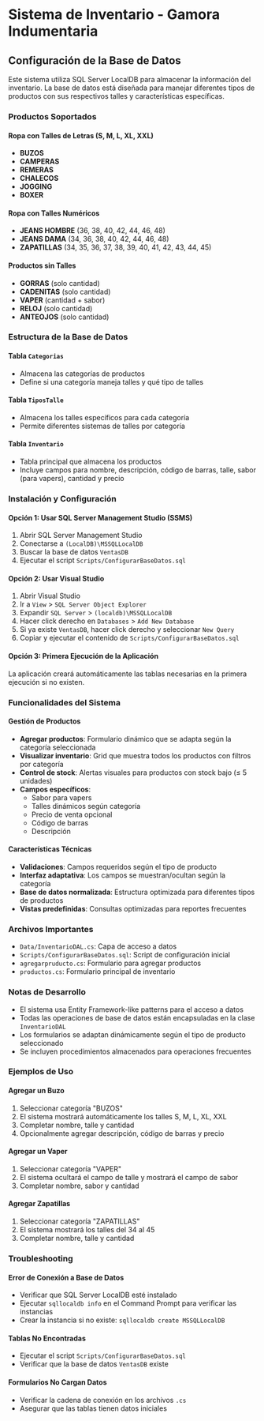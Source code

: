# Sistema de Inventario - Gamora Indumentaria

## Configuración de la Base de Datos

Este sistema utiliza SQL Server LocalDB para almacenar la información del inventario. La base de datos está diseñada para manejar diferentes tipos de productos con sus respectivos talles y características específicas.

### Productos Soportados

#### Ropa con Talles de Letras (S, M, L, XL, XXL)

- **BUZOS**
- **CAMPERAS**
- **REMERAS**
- **CHALECOS**
- **JOGGING**
- **BOXER**

#### Ropa con Talles Numéricos

- **JEANS HOMBRE** (36, 38, 40, 42, 44, 46, 48)
- **JEANS DAMA** (34, 36, 38, 40, 42, 44, 46, 48)
- **ZAPATILLAS** (34, 35, 36, 37, 38, 39, 40, 41, 42, 43, 44, 45)

#### Productos sin Talles

- **GORRAS** (solo cantidad)
- **CADENITAS** (solo cantidad)
- **VAPER** (cantidad + sabor)
- **RELOJ** (solo cantidad)
- **ANTEOJOS** (solo cantidad)

### Estructura de la Base de Datos

#### Tabla `Categorias`

- Almacena las categorías de productos
- Define si una categoría maneja talles y qué tipo de talles

#### Tabla `TiposTalle`

- Almacena los talles específicos para cada categoría
- Permite diferentes sistemas de talles por categoría

#### Tabla `Inventario`

- Tabla principal que almacena los productos
- Incluye campos para nombre, descripción, código de barras, talle, sabor (para vapers), cantidad y precio

### Instalación y Configuración

#### Opción 1: Usar SQL Server Management Studio (SSMS)

1. Abrir SQL Server Management Studio
2. Conectarse a `(LocalDB)\MSSQLLocalDB`
3. Buscar la base de datos `VentasDB`
4. Ejecutar el script `Scripts/ConfigurarBaseDatos.sql`

#### Opción 2: Usar Visual Studio

1. Abrir Visual Studio
2. Ir a `View` > `SQL Server Object Explorer`
3. Expandir `SQL Server` > `(localdb)\MSSQLLocalDB`
4. Hacer click derecho en `Databases` > `Add New Database`
5. Si ya existe `VentasDB`, hacer click derecho y seleccionar `New Query`
6. Copiar y ejecutar el contenido de `Scripts/ConfigurarBaseDatos.sql`

#### Opción 3: Primera Ejecución de la Aplicación

La aplicación creará automáticamente las tablas necesarias en la primera ejecución si no existen.

### Funcionalidades del Sistema

#### Gestión de Productos

- **Agregar productos**: Formulario dinámico que se adapta según la categoría seleccionada
- **Visualizar inventario**: Grid que muestra todos los productos con filtros por categoría
- **Control de stock**: Alertas visuales para productos con stock bajo (≤ 5 unidades)
- **Campos específicos**:
  - Sabor para vapers
  - Talles dinámicos según categoría
  - Precio de venta opcional
  - Código de barras
  - Descripción

#### Características Técnicas

- **Validaciones**: Campos requeridos según el tipo de producto
- **Interfaz adaptativa**: Los campos se muestran/ocultan según la categoría
- **Base de datos normalizada**: Estructura optimizada para diferentes tipos de productos
- **Vistas predefinidas**: Consultas optimizadas para reportes frecuentes

### Archivos Importantes

- `Data/InventarioDAL.cs`: Capa de acceso a datos
- `Scripts/ConfigurarBaseDatos.sql`: Script de configuración inicial
- `agregarpruducto.cs`: Formulario para agregar productos
- `productos.cs`: Formulario principal de inventario

### Notas de Desarrollo

- El sistema usa Entity Framework-like patterns para el acceso a datos
- Todas las operaciones de base de datos están encapsuladas en la clase `InventarioDAL`
- Los formularios se adaptan dinámicamente según el tipo de producto seleccionado
- Se incluyen procedimientos almacenados para operaciones frecuentes

### Ejemplos de Uso

#### Agregar un Buzo

1. Seleccionar categoría "BUZOS"
2. El sistema mostrará automáticamente los talles S, M, L, XL, XXL
3. Completar nombre, talle y cantidad
4. Opcionalmente agregar descripción, código de barras y precio

#### Agregar un Vaper

1. Seleccionar categoría "VAPER"
2. El sistema ocultará el campo de talle y mostrará el campo de sabor
3. Completar nombre, sabor y cantidad

#### Agregar Zapatillas

1. Seleccionar categoría "ZAPATILLAS"
2. El sistema mostrará los talles del 34 al 45
3. Completar nombre, talle y cantidad

### Troubleshooting

#### Error de Conexión a Base de Datos

- Verificar que SQL Server LocalDB esté instalado
- Ejecutar `sqllocaldb info` en el Command Prompt para verificar las instancias
- Crear la instancia si no existe: `sqllocaldb create MSSQLLocalDB`

#### Tablas No Encontradas

- Ejecutar el script `Scripts/ConfigurarBaseDatos.sql`
- Verificar que la base de datos `VentasDB` existe

#### Formularios No Cargan Datos

- Verificar la cadena de conexión en los archivos `.cs`
- Asegurar que las tablas tienen datos iniciales
